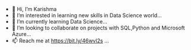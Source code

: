 - 👋 Hi, I’m Karishma
- 👀 I’m interested in learning new skills in Data Science world...
- 🌱 I’m currently learning Data Science...
- 💞️ I’m looking to collaborate on projects with SQL,Python and Microsoft Azure...
- 📫 Reach me at https://bit.ly/46wvl2s ...

<!---
KARISHMA0811/KARISHMA0811 is a ✨ special ✨ repository because its `README.md` (this file) appears on your GitHub profile.
You can click the Preview link to take a look at your changes.
--->
